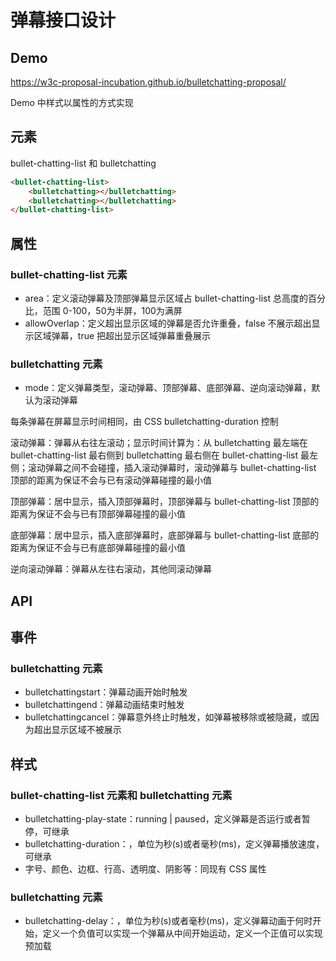 # 弹幕接口设计

## Demo

https://w3c-proposal-incubation.github.io/bulletchatting-proposal/

Demo 中样式以属性的方式实现

## 元素

bullet-chatting-list 和 bulletchatting

```html
<bullet-chatting-list>
    <bulletchatting></bulletchatting>
    <bulletchatting></bulletchatting>
</bullet-chatting-list>
```

## 属性

### bullet-chatting-list 元素

- area：定义滚动弹幕及顶部弹幕显示区域占 bullet-chatting-list 总高度的百分比，范围 0-100，50为半屏，100为满屏
- allowOverlap：定义超出显示区域的弹幕是否允许重叠，false 不展示超出显示区域弹幕，true 把超出显示区域弹幕重叠展示

### bulletchatting 元素

- mode：定义弹幕类型，滚动弹幕、顶部弹幕、底部弹幕、逆向滚动弹幕，默认为滚动弹幕

每条弹幕在屏幕显示时间相同，由 CSS bulletchatting-duration 控制

滚动弹幕：弹幕从右往左滚动；显示时间计算为：从 bulletchatting 最左端在 bullet-chatting-list 最右侧到 bulletchatting 最右侧在 bullet-chatting-list 最左侧；滚动弹幕之间不会碰撞，插入滚动弹幕时，滚动弹幕与 bullet-chatting-list 顶部的距离为保证不会与已有滚动弹幕碰撞的最小值

顶部弹幕：居中显示，插入顶部弹幕时，顶部弹幕与 bullet-chatting-list 顶部的距离为保证不会与已有顶部弹幕碰撞的最小值

底部弹幕：居中显示，插入底部弹幕时，底部弹幕与 bullet-chatting-list 底部的距离为保证不会与已有底部弹幕碰撞的最小值

逆向滚动弹幕：弹幕从左往右滚动，其他同滚动弹幕

## API

## 事件

### bulletchatting 元素

- bulletchattingstart：弹幕动画开始时触发
- bulletchattingend：弹幕动画结束时触发
- bulletchattingcancel：弹幕意外终止时触发，如弹幕被移除或被隐藏，或因为超出显示区域不被展示

## 样式

### bullet-chatting-list 元素和 bulletchatting 元素

- bulletchatting-play-state：running | paused，定义弹幕是否运行或者暂停，可继承
- bulletchatting-duration：<time>，单位为秒(s)或者毫秒(ms)，定义弹幕播放速度，可继承
- 字号、颜色、边框、行高、透明度、阴影等：同现有 CSS 属性

### bulletchatting 元素

- bulletchatting-delay：<time>，单位为秒(s)或者毫秒(ms)，定义弹幕动画于何时开始，定义一个负值可以实现一个弹幕从中间开始运动，定义一个正值可以实现预加载
